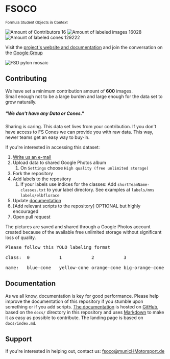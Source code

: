 # FSOCO
<small>Formula Student Objects in Context</small>

![Amount of Contributors 16](https://img.shields.io/badge/Contributors-16-green.svg)
![Amount of labeled images 16028](https://img.shields.io/badge/Images-16028-blue.svg)
![Amount of labeled cones 129222](https://img.shields.io/badge/Cones-129k-blue.svg)

Visit the [project's website and documentation](https://ddavid.github.io/fsoco/) and join the conversation on the [Google Group](https://groups.google.com/forum/#!forum/fsoco)

![FSD pylon mosaic](https://imgur.com/JMCV3Dr.png)

## Contributing
We have set a minimum contribution amount of <strong>600</strong> images.<br/>
Small enough not to be a large burden and large enough for the data set to grow naturally. <br/>

##### "We don't have any Data or Cones."
Sharing is caring. This data set lives from your contribution.
If you don't have access to FS Cones we can provide you with raw data.
This way, newer teams get an easy way to buy-in.

If you're interested in accessing this dataset: 
1. [Write us an e-mail](mailto:fsoco@munichmotorsport.de)
1. Upload data to shared Google Photos album
    1. On `Settings` choose `High quality (free unlimited storage)`
1. Fork the repository
1. Add labels to the repository
    1. If your labels use indices for the classes: Add `shortTeamName-classes.txt` to your label directory. See examples at `labels/mms` `labels/elbflorace`
1. Update [documentation](https://ddavid.github.io/fsoco/)
1. [Add relevant scripts to the repository] OPTIONAL but highly encouraged
1. Open pull request

The pictures are saved and shared through a Google Photos account created because of the available free unlimited storage without significant loss of quality.

<pre>
Please follow this YOLO labeling format <br/>
class:  0           1           2           3 <br/>      
name:   blue-cone   yellow-cone orange-cone big-orange-cone 
</pre>

## Documentation
As we all know, documentation is key for good performance. Please help improve the documentation of this repository if you stumble upon something or if you add scripts.
[The documentation](https://ddavid.github.io/fsoco/) is hosted on [GitHub](https://github.com), based on the `docs/` directory in this repository and uses [Markdown](https://github.github.com/gfm/) to make it as easy as possible to contribute. The landing page is based on `docs/index.md`.

## Support

If you're interested in helping out, contact us: <a href=mailto:fsoco@munichmotorsport.de>fsoco@municHMotorsport.de</a>
